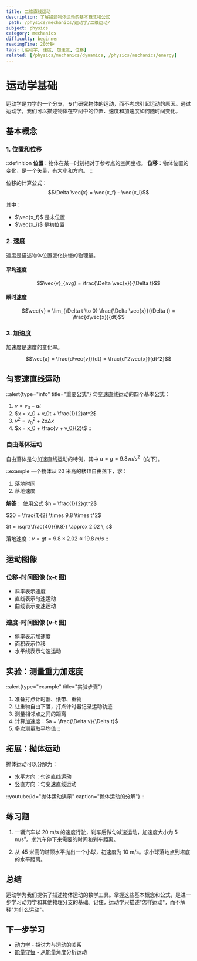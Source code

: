 ```yaml
---
title: 二维直线运动
description: 了解描述物体运动的基本概念和公式
_path: /physics/mechanics/运动学/二维运动/
subject: physics
category: mechanics
difficulty: beginner
readingTime: 20分钟
tags: [运动学, 速度, 加速度, 位移]
related: [/physics/mechanics/dynamics, /physics/mechanics/energy]
---
```


# 运动学基础

运动学是力学的一个分支，专门研究物体的运动，而不考虑引起运动的原因。通过运动学，我们可以描述物体在空间中的位置、速度和加速度如何随时间变化。

## 基本概念

### 1. 位置和位移

::definition
**位置**：物体在某一时刻相对于参考点的空间坐标。
**位移**：物体位置的变化，是一个矢量，有大小和方向。
::

位移的计算公式：
$$\Delta \vec{x} = \vec{x_f} - \vec{x_i}$$

其中：
- $\vec{x_f}$ 是末位置
- $\vec{x_i}$ 是初位置

### 2. 速度

速度是描述物体位置变化快慢的物理量。

#### 平均速度
$$\vec{v}_{avg} = \frac{\Delta \vec{x}}{\Delta t}$$

#### 瞬时速度
$$\vec{v} = \lim_{\Delta t \to 0} \frac{\Delta \vec{x}}{\Delta t} = \frac{d\vec{x}}{dt}$$

### 3. 加速度

加速度是速度的变化率。

$$\vec{a} = \frac{d\vec{v}}{dt} = \frac{d^2\vec{x}}{dt^2}$$

## 匀变速直线运动

::alert{type="info" title="重要公式"}
匀变速直线运动的四个基本公式：

1. $v = v_0 + at$
2. $x = x_0 + v_0t + \frac{1}{2}at^2$
3. $v^2 = v_0^2 + 2a\Delta x$
4. $x = x_0 + \frac{v + v_0}{2}t$
::

### 自由落体运动

自由落体是匀加速直线运动的特例，其中 $a = g = 9.8 \, m/s^2$（向下）。

::example
一个物体从 20 米高的楼顶自由落下，求：
1. 落地时间
2. 落地速度

**解答**：
使用公式 $h = \frac{1}{2}gt^2$

$20 = \frac{1}{2} \times 9.8 \times t^2$

$t = \sqrt{\frac{40}{9.8}} \approx 2.02 \, s$

落地速度：$v = gt = 9.8 \times 2.02 \approx 19.8 \, m/s$
::

## 运动图像

### 位移-时间图像 (x-t 图)

- 斜率表示速度
- 直线表示匀速运动
- 曲线表示变速运动

### 速度-时间图像 (v-t 图)

- 斜率表示加速度
- 面积表示位移
- 水平线表示匀速运动

## 实验：测量重力加速度

::alert{type="example" title="实验步骤"}
1. 准备打点计时器、纸带、重物
2. 让重物自由下落，打点计时器记录运动轨迹
3. 测量相邻点之间的距离
4. 计算加速度：$a = \frac{\Delta v}{\Delta t}$
5. 多次测量取平均值
::

## 拓展：抛体运动

抛体运动可以分解为：
- 水平方向：匀速直线运动
- 竖直方向：匀变速直线运动

::youtube{id="抛体运动演示" caption="抛体运动的分解"}
::

## 练习题

1. 一辆汽车以 20 m/s 的速度行驶，刹车后做匀减速运动，加速度大小为 5 m/s²。求汽车停下来需要的时间和刹车距离。

2. 从 45 米高的塔顶水平抛出一个小球，初速度为 10 m/s。求小球落地点到塔底的水平距离。

## 总结

运动学为我们提供了描述物体运动的数学工具。掌握这些基本概念和公式，是进一步学习动力学和其他物理分支的基础。记住，运动学只描述"怎样运动"，而不解释"为什么运动"。

## 下一步学习

- [动力学](/physics/mechanics/dynamics) - 探讨力与运动的关系
- [能量守恒](/physics/mechanics/energy) - 从能量角度分析运动